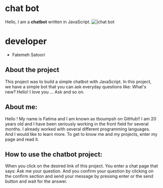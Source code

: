 # chat bot

Hello, I am a **chatbot** written in JavaScript.
![|chat bot](https://img.freepik.com/free-vector/chat-bot-concept-illustration_114360-5522.jpg?size=338&ext=jpg&ga=GA1.1.1546980028.1704067200&semt=sph)


# developer
- Fatemeh Satoori


## About the project

This project was to build a simple chatbot with JavaScript.
In this project, we have a simple bot that you can ask everyday questions like:
What's new?
Hello!
I love you
...
Ask and so on.

## About me:
Hello !
My name is Fatima and I am known as tboumpsh on GitHub!!
I am 20 years old and I have been seriously working in the front field for several months.
I already worked with several different programming languages.
And I would like to learn more.
To get to know me and my projects, enter my page and read it.

## How to use the chatbot project:
When you click on the desired link of this project. You enter a chat page that says:
 Ask me your question.
And you confirm your question by clicking on the confirm section and send your message by pressing enter or the send button and wait for the answer.

